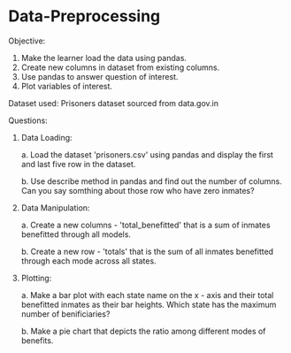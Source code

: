 # Data-Preprocessing
Objective:
1) Make the learner load the data using pandas.
2) Create new columns in dataset from existing columns.
3) Use pandas to answer question of interest.
4) Plot variables of interest.

Dataset used: Prisoners dataset sourced from data.gov.in

Questions:

1. Data Loading:

    a. Load the dataset 'prisoners.csv' using pandas and display the first and last five row in the dataset.

    b. Use describe method in pandas and find out the number of columns. Can you say somthing about those row
       who have zero inmates?

2.  Data Manipulation:

    a. Create a new columns - 'total_benefitted' that is a sum of inmates benefitted through all models.

    b. Create a new row - 'totals' that is the sum of all inmates benefitted through each mode across all states.


 3. Plotting:

    a. Make a bar plot with each state name on the x - axis and their total benefitted inmates as their bar heights.
       Which state has the maximum number of benificiaries?

    b. Make a pie chart that depicts the ratio among different modes of benefits.      

   
